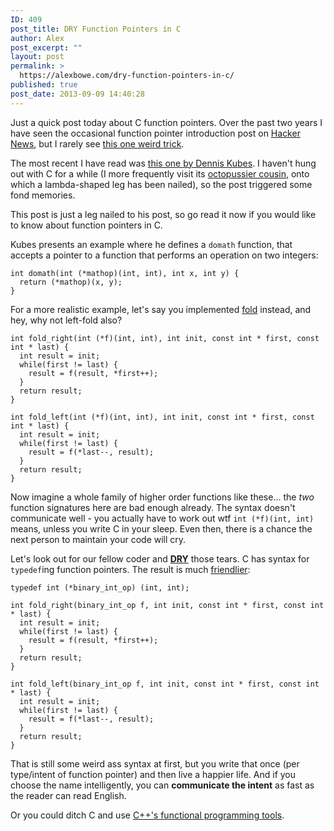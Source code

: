 ```yaml
---
ID: 409
post_title: DRY Function Pointers in C
author: Alex
post_excerpt: ""
layout: post
permalink: >
  https://alexbowe.com/dry-function-pointers-in-c/
published: true
post_date: 2013-09-09 14:40:28
---
```

Just a quick post today about C function pointers. Over the past two years I have seen the occasional function pointer introduction post on <a href="http://news.ycombinator.com">Hacker News</a>, but I rarely see <a href="https://twitter.com/MomAdviceBot">this one weird trick</a>.

The most recent I have read was <a href="http://denniskubes.com/2013/03/22/basics-of-function-pointers-in-c/">this one by Dennis Kubes</a>. I haven't hung out with C for a while (I more frequently visit its <a href="http://harmful.cat-v.org/software/c++/">octopussier cousin</a>, onto which a lambda-shaped leg has been nailed), so the post triggered some fond memories.

This post is just a leg nailed to his post, so go read it now if you would like to know about function pointers in C.

Kubes presents an example where he defines a <code>domath</code> function, that accepts a pointer to a function that performs an operation on two integers:

<pre><code>int domath(int (*mathop)(int, int), int x, int y) {
  return (*mathop)(x, y);
}
</code></pre>

For a more realistic example, let's say you implemented <a href="http://en.wikipedia.org/wiki/Fold_(higher-order_function)">fold</a> instead, and hey, why not left-fold also?

<pre><code>int fold_right(int (*f)(int, int), int init, const int * first, const int * last) {
  int result = init;
  while(first != last) {
    result = f(result, *first++);
  }
  return result;
}

int fold_left(int (*f)(int, int), int init, const int * first, const int * last) {
  int result = init;
  while(first != last) {
    result = f(*last--, result);
  }
  return result;
}
</code></pre>

Now imagine a whole family of higher order functions like these... the <em>two</em> function signatures here are bad enough already. The syntax doesn't communicate well - you actually have to work out wtf <code>int (*f)(int, int)</code> means, unless you write C in your sleep. Even then, there is a chance the next person to maintain your code will cry.

Let's look out for our fellow coder and <a href="http://en.wikipedia.org/wiki/Dont_repeat_yourself"><strong>DRY</strong></a> those tears. C has syntax for <code>typedef</code>ing function pointers. The result is much <a href="http://www.youtube.com/watch?v=D28IN9ogoNo">friendlier</a>:

<pre><code>typedef int (*binary_int_op) (int, int);

int fold_right(binary_int_op f, int init, const int * first, const int * last) {
  int result = init;
  while(first != last) {
    result = f(result, *first++);
  }
  return result;
}

int fold_left(binary_int_op f, int init, const int * first, const int * last) {
  int result = init;
  while(first != last) {
    result = f(*last--, result);
  }
  return result;
}
</code></pre>

That is still some weird ass syntax at first, but you write that once (per type/intent of function pointer) and then live a happier life. And if you choose the name intelligently, you can <strong>communicate the intent</strong> as fast as the reader can read English.

Or you could ditch C and use <a href="http://www.dreamincode.net/forums/topic/264061-c11-fun-with-functions/">C++'s functional programming tools</a>.